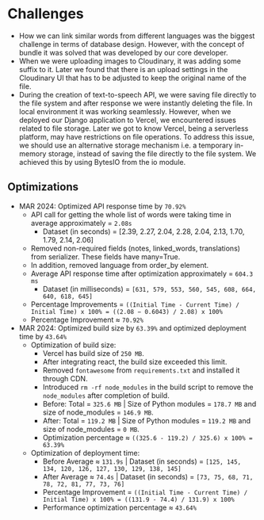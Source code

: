 # Challenges

* How we can link similar words from different languages was the biggest challenge in terms of database design. However,
with the concept of bundle it was solved that was developed by our core developer.
* When we were uploading images to Cloudinary, it was adding some suffix to it. Later we found that there is an upload
settings in the Cloudinary UI that has to be adjusted to keep the original name of the file.
* During the creation of text-to-speech API, we were saving file directly to the file system and after response we were
instantly deleting the file. In local environment it was working seamlessly. However, when we deployed our Django
application to Vercel, we encountered issues related to file storage. Later we got to know Vercel, being a serverless
platform, may have restrictions on file operations. To address this issue, we should use an alternative storage
mechanism i.e. a temporary in-memory storage, instead of saving the file directly to the file system. We achieved this
by using BytesIO from the io module.

## Optimizations

* MAR 2024: Optimized API response time by `70.92%`
  * API call for getting the whole list of words were taking time in average approximately = `2.08s`
    * Dataset (in seconds) = [2.39, 2.27, 2.04, 2.28, 2.04, 2.13, 1.70, 1.79, 2.14, 2.06]
  * Removed non-required fields (notes, linked_words, translations) from serializer. These fields have many=True.
  * In addition, removed language from order_by element.
  * Average API response time after optimization approximately = `604.3 ms`
    * Dataset (in milliseconds) = `[631, 579, 553, 560, 545, 608, 664, 640, 618, 645]`
  * Percentage Improvements = `((Initial Time - Current Time) / Initial Time) x 100% = ((2.08 − 0.6043) / 2.08) x 100%`
  * Percentage Improvement ≈ `70.92%`
* MAR 2024: Optimized build size by `63.39%` and optimized deployment time by `43.64%`
  * Optimization of build size:
    * Vercel has build size of `250 MB`.
    * After integrating react, the build size exceeded this limit.
    * Removed `fontawesome` from `requirements.txt` and installed it through CDN.
    * Introduced `rm -rf node_modules` in the build script to remove the `node_modules` after completion of build.
    * Before: Total = `325.6 MB` | Size of Python modules = `178.7 MB` and size of node_modules = `146.9 MB`.
    * After: Total = `119.2 MB` | Size of Python modules = `119.2 MB` and size of node_modules = `0 MB`.
    * Optimization percentage ≈ `((325.6 - 119.2) / 325.6) x 100% = 63.39%`
  * Optimization of deployment time:
    * Before Average ≈ `131.9s` | Dataset (in seconds) = `[125, 145, 134, 120, 126, 127, 130, 129, 138, 145]`
    * After Average ≈ `74.4s` | Dataset (in seconds) = `[73, 75, 68, 71, 78, 72, 81, 77, 73, 76]`
    * Percentage Improvement = `((Initial Time - Current Time) / Initial Time) x 100% = ((131.9 - 74.4) / 131.9) x 100%`
    * Performance optimization percentage ≈ `43.64%`
